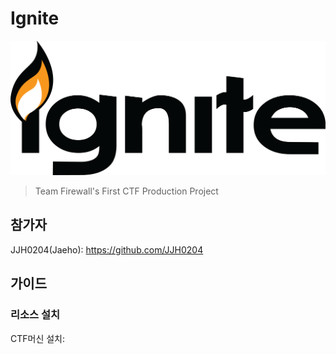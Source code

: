 # Ignite

![Logo.png](./ignite.png)

> Team Firewall's First CTF Production Project

## 참가자

JJH0204(Jaeho): https://github.com/JJH0204

## 가이드

### 리소스 설치

CTF머신 설치:
